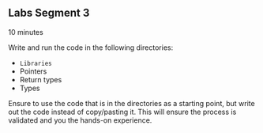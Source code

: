 ## Labs Segment 3

10 minutes

Write and run the code in the following directories:
- `Libraries`
- Pointers
- Return types
- Types

Ensure to use the code that is in the directories as a starting point, but write out the code instead of copy/pasting it. This will ensure the process is validated and you the hands-on experience.